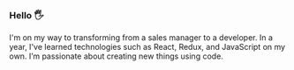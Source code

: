 ### Hello 🖐

  I'm on my way to transforming from a sales manager to a developer.
In a year, I've learned technologies such as React, Redux, and
JavaScript on my own. I’m passionate about creating new things using
code.